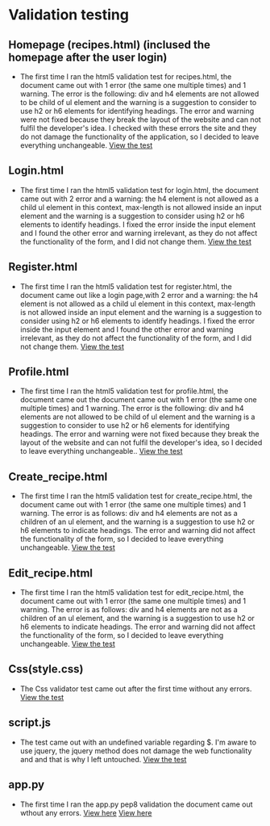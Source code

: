 # Validation testing

## Homepage (recipes.html) (inclused the homepage after the user login)

* The first time I ran the html5 validation test for recipes.html, the document came out with 1 error (the same one multiple times) and 1 warning. The error is the following: div and h4 elements are not allowed to be child of ul element and the warning is a suggestion to consider to use h2 or h6 elements for identifying headings. The error and warning were not fixed because they break the layout of the website and can not fulfil the developer's idea. I checked with these errors the site and they do not damage the functionality of the application, so I decided to leave everything unchangeable.
[View the test](https://github.com/antoniotorone/cookbook/blob/main/Documentation/Validation-test-PDF/recipes.html.pdf)

## Login.html

* The first time I ran the html5 validation test for login.html, the document came out with 2 error and a warning: the h4 element is not allowed as a child ul element in this context, max-length is not allowed inside an input element and the warning is a suggestion to consider using h2 or h6 elements to identify headings. I fixed the error inside the input element and I  found the other error and warning irrelevant, as they do not affect the functionality of the form, and I did not change them.
[View the test](https://github.com/antoniotorone/cookbook/blob/main/Documentation/Validation-test-PDF/log%20in.html.pdf.pdf)

## Register.html

* The first time I ran the html5 validation test for register.html, the document came out like a login page,with 2 error and a warning: the h4 element is not allowed as a child ul element in this context, max-length is not allowed inside an input element and the warning is a suggestion to consider using h2 or h6 elements to identify headings. I fixed the error inside the input element and I  found the other error and warning irrelevant, as they do not affect the functionality of the form, and I did not change them.
[View the test](https://github.com/antoniotorone/cookbook/blob/main/Documentation/Validation-test-PDF/register.html.pdf.pdf)

## Profile.html

* The first time I ran the html5 validation test for profile.html, the document came out the document came out with 1 error (the same one multiple times) and 1 warning. The error is the following: div and h4 elements are not allowed to be child of ul element and the warning is a suggestion to consider to use h2 or h6 elements for identifying headings. The error and warning were not fixed because they break the layout of the website and can not fulfil the developer's idea, so I decided to leave everything unchangeable..
[View the test](https://github.com/antoniotorone/cookbook/blob/main/Documentation/Validation-test-PDF/profile.html.pdf)

## Create_recipe.html

* The first time I ran the html5 validation test for create_recipe.html, the document came out with 1 error (the same one multiple times) and 1 warning. The error is as follows: div and h4 elements are not as a children of an ul element, and the warning is a suggestion to use h2 or h6 elements to indicate headings. The error and warning did not affect the functionality of the form, so I decided to leave everything unchangeable.
[View the test](https://github.com/antoniotorone/cookbook/blob/main/Documentation/Validation-test-PDF/creat%20recipe.html.pdf.pdf)

## Edit_recipe.html

* The first time I ran the html5 validation test for edit_recipe.html, the document came out with 1 error (the same one multiple times) and 1 warning. The error is as follows: div and h4 elements are not as a children of an ul element, and the warning is a suggestion to use h2 or h6 elements to indicate headings. The error and warning did not affect the functionality of the form, so I decided to leave everything unchangeable.
[View the test](https://github.com/antoniotorone/cookbook/blob/main/Documentation/Validation-test-PDF/edit%20recipe.html.pdf.pdf)

## Css(style.css)

* The Css validator test came out after the first time without any errors.
[View the test](https://github.com/antoniotorone/cookbook/blob/main/Documentation/Validation-test-PDF/CSS.style.pdf.pdf)

## script.js

* The test came out with an undefined variable regarding $. I'm aware to use jquery, the jquery method does not damage the web functionality and and that is why I left untouched.
[View the test](https://github.com/antoniotorone/cookbook/blob/main/Documentation/Validation-test-PDF/script.js.pdf.pdf)

## app.py

* The first time I ran the app.py pep8 validation the document came out wthout any errors. [View here](https://res.cloudinary.com/anto8913/image/upload/v1628842953/3rd%20milestone/testing%20screenshot%20/python-validation-screeshot_eiekzm.jpg) [View here](https://github.com/antoniotorone/cookbook/blob/main/Documentation/Validation-test-PDF/app.py.txt)


